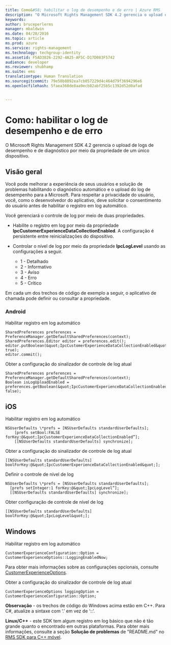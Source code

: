 ```yaml
---
title: Como&#58; habilitar o log de desempenho e de erro | Azure RMS
description: "O Microsoft Rights Management SDK 4.2 gerencia o upload de logs de desempenho e de diagnóstico por meio da propriedade de um único dispositivo."
keywords: 
author: bruceperlerms
manager: mbaldwin
ms.date: 04/28/2016
ms.topic: article
ms.prod: azure
ms.service: rights-management
ms.technology: techgroup-identity
ms.assetid: F5AD3826-2292-4A25-AF5C-D17D083F5742
audience: developer
ms.reviewer: shubhamp
ms.suite: ems
translationtype: Human Translation
ms.sourcegitcommit: 79e58b8092ea7cb057229d4c464d79f3694296e6
ms.openlocfilehash: 5faea360de8aa9ecb82abf25b5c1392d52d0afad


---
```


# Como: habilitar o log de desempenho e de erro
O Microsoft Rights Management SDK 4.2 gerencia o upload de logs de desempenho e de diagnóstico por meio da propriedade de um único dispositivo.

## Visão geral ##
Você pode melhorar a experiência de seus usuários e solução de problemas habilitando o diagnóstico automático e o upload do log de desempenho para a Microsoft. Para respeitar a privacidade do usuário, você, como o desenvolvedor do aplicativo, deve solicitar o consentimento do usuário antes de habilitar o registro em log automático.

Você gerenciará o controle de log por meio de duas propriedades.

-   Habilite o registro em log por meio da propriedade **IpcCustomerExperienceDataCollectionEnabled**. A configuração é persistente entre reinicializações do dispositivo.
-   Controlar o nível de log por meio da propriedade **IpcLogLevel** usando as configurações a seguir.

    * 1 - Detalhado
    * 2 - Informativo
    * 3 - Aviso
    * 4 - Erro
    * 5 - Crítico

Em cada um dos trechos de código de exemplo a seguir, o aplicativo de chamada pode definir ou consultar a propriedade.

### Android ###
Habilitar registro em log automático

    SharedPreferences preferences = PreferenceManager.getDefaultSharedPreferences(context);
    SharedPreferences.Editor editor = preferences.edit();
    editor.putBoolean(&quot;IpcCustomerExperienceDataCollectionEnabled&quot;, true);
    editor.commit();

Obter a configuração do sinalizador de controle de log atual

    SharedPreferences preferences = PreferenceManager.getDefaultSharedPreferences(context);
    Boolean isLogUploadEnabled = preferences.getBoolean(&quot;IpcCustomerExperienceDataCollectionEnabled&quot;, false);

## iOS ##
Habilitar registro em log automático

    NSUserDefaults \*prefs = [NSUserDefaults standardUserDefaults];
        [prefs setBool:FALSE forKey:@&quot;IpcCustomerExperienceDataCollectionEnabled”];
        [[NSUserDefaults standardUserDefaults] synchronize];

Obter a configuração do sinalizador de controle de log atual

    [[NSUserDefaults standardUserDefaults] boolForKey:@&quot;IpcCustomerExperienceDataCollectionEnabled&quot;];

Definir o controle de nível de log

    NSUserDefaults \*prefs = [NSUserDefaults standardUserDefaults];
      [prefs setInteger:1 forKey:@&quot;IpcLogLevel”];
      [[NSUserDefaults standardUserDefaults] synchronize];

Obter configuração de controle de nível de log

    [[NSUserDefaults standardUserDefaults] boolForKey:@&quot;IpcLogLevel&quot;];
 

## Windows ##
Habilitar registro em log automático

    CustomerExperienceConfiguration::Option = CustomerExperienceOptions::LoggingEnabledNow;

Para obter mais informações sobre as configurações opcionais, consulte [CustomerExperienceOptions](/rights-management/sdk/4.2/api/winrt/Microsoft.RightsManagement#msipcthin2_customerexperienceoptions).

Obter a configuração do sinalizador de controle de log atual

    CustomerExperienceOptions loggingOption = CustomerExperienceConfiguration::Option;


**Observação** - os trechos de código do Windows acima estão em C++. Para C\#, atualize a sintaxe com ‘.’ em vez de ‘::’.

**Linux/C++** - este SDK tem algum registro em log básico que não é tão grande quanto o encontrado em outras plataformas. Para obter mais informações, consulte a seção **Solução de problemas** de "README.md" no [RMS SDK para C++ móvel](https://github.com/AzureAD/rms-sdk-for-cpp#troubleshooting).

 

 



<!--HONumber=Jun16_HO4-->


